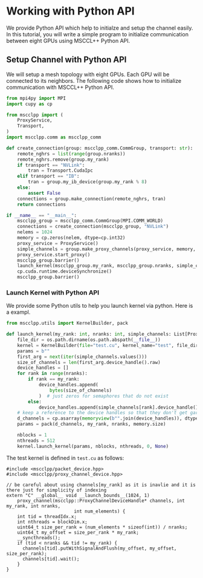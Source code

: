 # Working with Python API

We provide Python API which help to initialze and setup the channel easily.
In this tutorial, you will write a simple program to initialize communication between eight GPUs using MSCCL++ Python API.

## Setup Channel with Python API

We will setup a mesh topology with eight GPUs. Each GPU will be connected to its neighbors. The following code shows how to initialize communication with MSCCL++ Python API.
```python
from mpi4py import MPI
import cupy as cp

from mscclpp import (
    ProxyService,
    Transport,
)
import mscclpp.comm as mscclpp_comm

def create_connection(group: mscclpp_comm.CommGroup, transport: str):
    remote_nghrs = list(range(group.nranks))
    remote_nghrs.remove(group.my_rank)
    if transport == "NVLink":
        tran = Transport.CudaIpc
    elif transport == "IB":
        tran = group.my_ib_device(group.my_rank % 8)
    else:
        assert False
    connections = group.make_connection(remote_nghrs, tran)
    return connections

if __name__ == "__main__":
    mscclpp_group = mscclpp_comm.CommGroup(MPI.COMM_WORLD)
    connections = create_connection(mscclpp_group, "NVLink")
    nelems = 1024
    memory = cp.zeros(nelem, dtype=cp.int32)
    proxy_service = ProxyService()
    simple_channels = group.make_proxy_channels(proxy_service, memory, connections)
    proxy_service.start_proxy()
    mscclpp_group.barrier()
    launch_kernel(mscclpp_group.my_rank, mscclpp_group.nranks, simple_channels, memory)
    cp.cuda.runtime.deviceSynchronize()
    mscclpp_group.barrier()
```

### Launch Kernel with Python API
We provide some Python utils to help you launch kernel via python. Here is a exampl.
```python
from mscclpp.utils import KernelBuilder, pack

def launch_kernel(my_rank: int, nranks: int, simple_channels: List[ProxyChannel], memory: cp.ndarray):
    file_dir = os.path.dirname(os.path.abspath(__file__))
    kernel = KernelBuilder(file="test.cu", kernel_name="test", file_dir=file_dir).get_compiled_kernel()
    params = b""
    first_arg = next(iter(simple_channels.values()))
    size_of_channels = len(first_arg.device_handle().raw)
    device_handles = []
    for rank in range(nranks):
        if rank == my_rank:
            device_handles.append(
                bytes(size_of_channels)
            )  # just zeros for semaphores that do not exist
        else:
            device_handles.append(simple_channels[rank].device_handle().raw)
    # keep a reference to the device handles so that they don't get garbage collected
    d_channels = cp.asarray(memoryview(b"".join(device_handles)), dtype=cp.uint8)
    params = pack(d_channels, my_rank, nranks, memory.size)

    nblocks = 1
    nthreads = 512
    kernel.launch_kernel(params, nblocks, nthreads, 0, None)
```

The test kernel is defined in `test.cu` as follows:
```cuda
#include <mscclpp/packet_device.hpp>
#include <mscclpp/proxy_channel_device.hpp>

// be careful about using channels[my_rank] as it is inavlie and it is there just for simplicity of indexing
extern "C" __global__ void __launch_bounds__(1024, 1)
    proxy_channel(mscclpp::ProxyChannelDeviceHandle* channels, int my_rank, int nranks,
                         int num_elements) {
    int tid = threadIdx.x;
    int nthreads = blockDim.x;
    uint64_t size_per_rank = (num_elements * sizeof(int)) / nranks;
    uint64_t my_offset = size_per_rank * my_rank;
    __syncthreads();
    if (tid < nranks && tid != my_rank) {
      channels[tid].putWithSignalAndFlush(my_offset, my_offset, size_per_rank);
      channels[tid].wait();
    }
}
```
